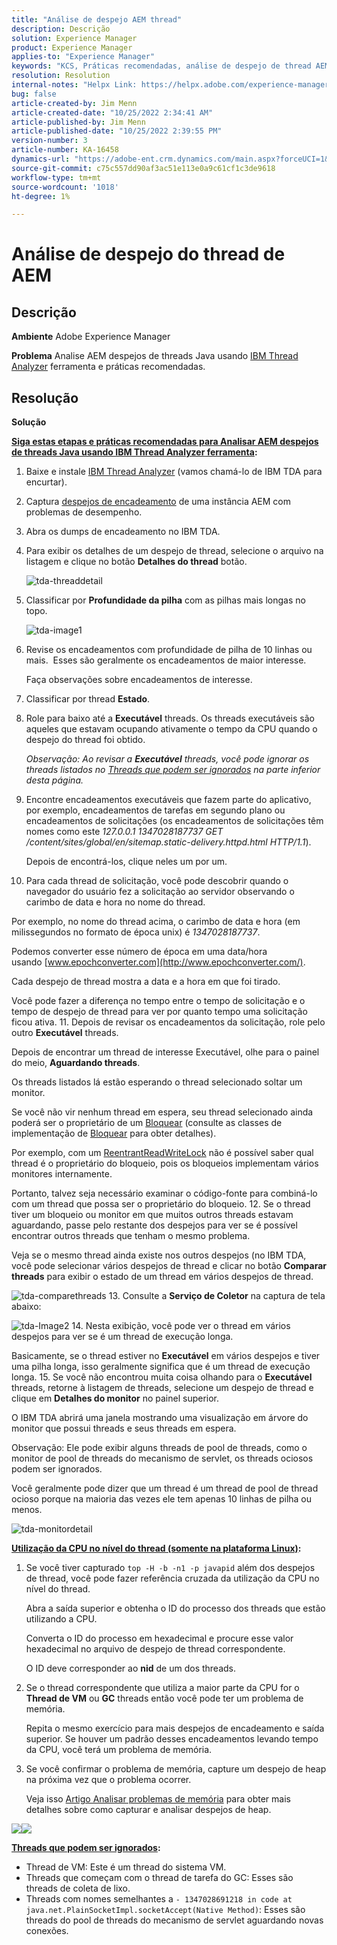 ```yaml
---
title: "Análise de despejo AEM thread"
description: Descrição
solution: Experience Manager
product: Experience Manager
applies-to: "Experience Manager"
keywords: "KCS, Práticas recomendadas, análise de despejo de thread AEM, Adobe Experience Manager, Java, IBM Thread Analyzer"
resolution: Resolution
internal-notes: "Helpx Link: https://helpx.adobe.com/experience-manager/kb/thread-dump-analysis.html"
bug: false
article-created-by: Jim Menn
article-created-date: "10/25/2022 2:34:41 AM"
article-published-by: Jim Menn
article-published-date: "10/25/2022 2:39:55 PM"
version-number: 3
article-number: KA-16458
dynamics-url: "https://adobe-ent.crm.dynamics.com/main.aspx?forceUCI=1&pagetype=entityrecord&etn=knowledgearticle&id=6fb11892-0d54-ed11-bba2-6045bd006b4b"
source-git-commit: c75c557dd90af3ac51e113e0a9c61cf1c3de9618
workflow-type: tm+mt
source-wordcount: '1018'
ht-degree: 1%

---
```


# Análise de despejo do thread de AEM

## Descrição


<b>Ambiente</b>
Adobe Experience Manager

<b>Problema</b>
Analise AEM despejos de threads Java usando [IBM Thread Analyzer](https://www.ibm.com/support/pages/ibm-thread-and-monitor-dump-analyzer-java-tmda) ferramenta e práticas recomendadas.


## Resolução


<b>Solução</b>

<u><b>Siga estas etapas e práticas recomendadas para Analisar AEM despejos de threads Java usando <a data-ol-has-click-handler="" href="https://www.ibm.com/support/pages/ibm-thread-and-monitor-dump-analyzer-java-tmda">IBM Thread Analyzer</a> ferramenta</b></u><b>:</b>

1. Baixe e instale [IBM Thread Analyzer](https://www.ibm.com/support/pages/ibm-thread-and-monitor-dump-analyzer-java-tmda) (vamos chamá-lo de IBM TDA para encurtar).
2. Captura [despejos de encadeamento](https://helpx.adobe.com/experience-manager/kb/thread-dumps-collection-analysis.html) de uma instância AEM com problemas de desempenho.
3. Abra os dumps de encadeamento no IBM TDA.
4. Para exibir os detalhes de um despejo de thread, selecione o arquivo na listagem e clique no botão <b>Detalhes do thread</b> botão.

   ![tda-threaddetail](https://helpx.adobe.com/content/dam/help/en/experience-manager/kb/thread-dump-analysis/_jcr_content/main-pars/image_1587732783/tda-threaddetail.png "tda-threaddetail")
5. Classificar por <b>Profundidade da pilha</b> com as pilhas mais longas no topo.

   ![tda-image1](https://helpx.adobe.com/content/dam/help/en/experience-manager/kb/thread-dump-analysis/_jcr_content/main-pars/image/tda-image1.png)
6. Revise os encadeamentos com profundidade de pilha de 10 linhas ou mais.  Esses são geralmente os encadeamentos de maior interesse.

   Faça observações sobre encadeamentos de interesse.
7. Classificar por thread <b>Estado</b>.
8. Role para baixo até a <b>Executável</b> threads. Os threads executáveis são aqueles que estavam ocupando ativamente o tempo da CPU quando o despejo do thread foi obtido.

   *Observação: Ao revisar a <b>Executável</b> threads, você pode ignorar os threads listados no [Threads que podem ser ignorados](https://helpx.adobe.com/experience-manager/kb/thread-dump-analysis.html#ignorethreads) na parte inferior desta página.*


9. Encontre encadeamentos executáveis que fazem parte do aplicativo, por exemplo, encadeamentos de tarefas em segundo plano ou encadeamentos de solicitações (os encadeamentos de solicitações têm nomes como este *127.0.0.1 1347028187737 GET /content/sites/global/en/sitemap.static-delivery.httpd.html HTTP/1.1*).

   Depois de encontrá-los, clique neles um por um.
10. Para cada thread de solicitação, você pode descobrir quando o navegador do usuário fez a solicitação ao servidor observando o carimbo de data e hora no nome do thread.

   Por exemplo, no nome do thread acima, o carimbo de data e hora (em milissegundos no formato de época unix) é *1347028187737*.

   Podemos converter esse número de época em uma data/hora usando [www.epochconverter.com](http://www.epochconverter.com/).

   Cada despejo de thread mostra a data e a hora em que foi tirado.

   Você pode fazer a diferença no tempo entre o tempo de solicitação e o tempo de despejo de thread para ver por quanto tempo uma solicitação ficou ativa.
11. Depois de revisar os encadeamentos da solicitação, role pelo outro <b>Executável</b> threads.

   Depois de encontrar um thread de interesse Executável, olhe para o painel do meio, <b>Aguardando threads</b>.

   Os threads listados lá estão esperando o thread selecionado soltar um monitor.

   Se você não vir nenhum thread em espera, seu thread selecionado ainda poderá ser o proprietário de um [Bloquear](http://docs.oracle.com/javase/1.5.0/docs/api/java/util/concurrent/locks/Lock.html) (consulte as classes de implementação de [Bloquear](http://docs.oracle.com/javase/1.5.0/docs/api/java/util/concurrent/locks/Lock.html) para obter detalhes).

   Por exemplo, com um [ReentrantReadWriteLock](http://docs.oracle.com/javase/1.5.0/docs/api/java/util/concurrent/locks/ReentrantReadWriteLock.html) não é possível saber qual thread é o proprietário do bloqueio, pois os bloqueios implementam vários monitores internamente.

   Portanto, talvez seja necessário examinar o código-fonte para combiná-lo com um thread que possa ser o proprietário do bloqueio.
12. Se o thread tiver um bloqueio ou monitor em que muitos outros threads estavam aguardando, passe pelo restante dos despejos para ver se é possível encontrar outros threads que tenham o mesmo problema.

   Veja se o mesmo thread ainda existe nos outros despejos (no IBM TDA, você pode selecionar vários despejos de thread e clicar no botão <b>Comparar threads</b> para exibir o estado de um thread em vários despejos de thread.

   ![tda-comparethreads](https://helpx.adobe.com/content/dam/help/en/experience-manager/kb/thread-dump-analysis/_jcr_content/main-pars/image_1159496390/tda-comparethreads.png)
13. Consulte a <b>Serviço de Coletor</b> na captura de tela abaixo:

   ![tda-Image2](https://helpx.adobe.com/content/dam/help/en/experience-manager/kb/thread-dump-analysis/_jcr_content/main-pars/image_1730877898/tda-Image2.png)
14. Nesta exibição, você pode ver o thread em vários despejos para ver se é um thread de execução longa.

   Basicamente, se o thread estiver no <b>Executável</b> em vários despejos e tiver uma pilha longa, isso geralmente significa que é um thread de execução longa.
15. Se você não encontrou muita coisa olhando para o <b>Executável</b> threads, retorne à listagem de threads, selecione um despejo de thread e clique em <b>Detalhes do monitor</b> no painel superior.

   O IBM TDA abrirá uma janela mostrando uma visualização em árvore do monitor que possui threads e seus threads em espera.

   Observação: Ele pode exibir alguns threads de pool de threads, como o monitor de pool de threads do mecanismo de servlet, os threads ociosos podem ser ignorados.

   Você geralmente pode dizer que um thread é um thread de pool de thread ocioso porque na maioria das vezes ele tem apenas 10 linhas de pilha ou menos.

   ![tda-monitordetail](https://helpx.adobe.com/content/dam/help/en/experience-manager/kb/thread-dump-analysis/_jcr_content/main-pars/image_1106466084/tda-monitordetail.png)




<u><b>Utilização da CPU no nível do thread (somente na plataforma Linux)</b></u><b>:</b>

1. Se você tiver capturado `top -H -b -n1 -p javapid` além dos despejos de thread, você pode fazer referência cruzada da utilização da CPU no nível do thread.

   Abra a saída superior e obtenha o ID do processo dos threads que estão utilizando a CPU.

   Converta o ID do processo em hexadecimal e procure esse valor hexadecimal no arquivo de despejo de thread correspondente.

   O ID deve corresponder ao <b>nid</b> de um dos threads.
2. Se o thread correspondente que utiliza a maior parte da CPU for o <b>Thread de VM</b> ou <b>GC</b> threads então você pode ter um problema de memória.

   Repita o mesmo exercício para mais despejos de encadeamento e saída superior. Se houver um padrão desses encadeamentos levando tempo da CPU, você terá um problema de memória.
3. Se você confirmar o problema de memória, capture um despejo de heap na próxima vez que o problema ocorrer.

   Veja isso [Artigo Analisar problemas de memória](https://experienceleague.adobe.com/docs/experience-cloud-kcs/kbarticles/KA-17482.html?lang=pt-BR) para obter mais detalhes sobre como capturar e analisar despejos de heap.


![](https://helpx.adobe.com/libs/cq/ui/resources/0.gif)![](https://helpx.adobe.com/libs/cq/ui/resources/0.gif)

<b><u>Threads que podem ser ignorados</u>:</b>

- Thread de VM: Este é um thread do sistema VM.
- Threads que começam com o thread de tarefa do GC: Esses são threads de coleta de lixo.
- Threads com nomes semelhantes a `- 1347028691218 in code at java.net.PlainSocketImpl.socketAccept(Native Method)`: Esses são threads do pool de threads do mecanismo de servlet aguardando novas conexões.

